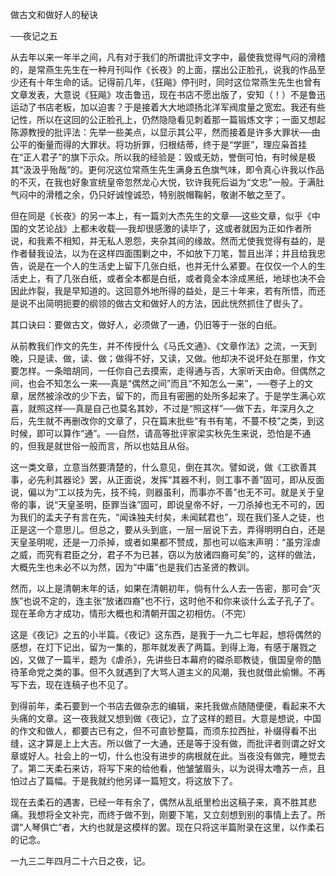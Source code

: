 做古文和做好人的秘诀

──夜记之五

  

从去年以来一年半之间，凡有对于我们的所谓批评文字中，最使我觉得气闷的滑稽的，是常燕生先生在一种月刊叫作《长夜》的上面，摆出公正脸孔，说我的作品至少还有十年生命的话。记得前几年，《狂飚》停刊时，同时这位常燕生先生也曾有文章发表，大意说《狂飚》攻击鲁迅，现在书店不愿出版了，安知（！）不是鲁迅运动了书店老板，加以迫害？于是接着大大地颂扬北洋军阀度量之宽宏。我还有些记性，所以在这回的公正脸孔上，仍然隐隐看见刺着那一篇锻炼文字；一面又想起陈源教授的批评法：先举一些美点，以显示其公平，然而接着是许多大罪状──由公平的衡量而得的大罪状。将功折罪，归根结蒂，终于是“学匪”，理应枭首挂在“正人君子”的旗下示众。所以我的经验是：毁或无妨，誉倒可怕，有时候是极其“汲汲乎殆哉”的。更何况这位常燕生先生满身五色旗气味，即令真心许我以作品的不灭，在我也好象宣统皇帝忽然龙心大悦，钦许我死后谥为“文忠”一般。于满肚气闷中的滑稽之余，仍只好诚惶诚恐，特别脱帽鞠躬，敬谢不敏之至了。

但在同是《长夜》的另一本上，有一篇刘大杰先生的文章──这些文章，似乎《中国的文艺论战》上都未收载──我却很感激的读毕了，这或者就因为正如作者所说，和我素不相知，并无私人恩怨，夹杂其间的缘故。然而尤使我觉得有益的，是作者替我设法，以为在这样四面围剿之中，不如放下刀笔，暂且出洋；并且给我忠告，说是在一个人的生活史上留下几张白纸，也并无什么紧要。在仅仅一个人的生活史上，有了几张白纸，或者全本都是白纸，或者竟全本涂成黑纸，地球也决不会因此炸裂，我是早知道的。这回意外地所得的益处，是三十年来，若有所悟，而还是说不出简明扼要的纲领的做古文和做好人的方法，因此恍然抓住了辔头了。

其口诀曰：要做古文，做好人，必须做了一通，仍旧等于一张的白纸。

从前教我们作文的先生，并不传授什么《马氏文通》、《文章作法》之流，一天到晚，只是读、做，读、做；做得不好，又读，又做。他却决不说坏处在那里，作文要怎样。一条暗胡同，一任你自己去摸索，走得通与否，大家听天由命。但偶然之间，也会不知怎么一来──真是“偶然之间”而且“不知怎么一来”，──卷子上的文章，居然被涂改的少下去，留下的，而且有密圈的处所多起来了。于是学生满心欢喜，就照这样──真是自己也莫名其妙，不过是“照这样”──做下去，年深月久之后，先生就不再删改你的文章了，只在篇末批些“有书有笔，不蔓不枝”之类，到这时候，即可以算作“通”。──自然，请高等批评家梁实秋先生来说，恐怕是不通的，但我是就世俗一般而言，所以也姑且从俗。

这一类文章，立意当然要清楚的，什么意见，倒在其次。譬如说，做《工欲善其事，必先利其器论》罢，从正面说，发挥“其器不利，则工事不善”固可，即从反面说，偏以为“工以技为先，技不纯，则器虽利，而事亦不善”也无不可。就是关于皇帝的事，说“天皇圣明，臣罪当诛”固可，即说皇帝不好，一刀杀掉也无不可的，因为我们的孟夫子有言在先，“闻诛独夫纣矣，未闻弑君也”，现在我们圣人之徒，也正是这一个意思儿。但总之，要从头到底，一层一层说下去，弄得明明白白，还是天皇圣明呢，还是一刀杀掉，或者如果都不赞成，那也可以临末声明：“虽穷淫虐之威，而究有君臣之分，君子不为已甚，窃以为放诸四裔可矣”的，这样的做法，大概先生也未必不以为然，因为“中庸”也是我们古圣贤的教训。

然而，以上是清朝末年的话，如果在清朝初年，倘有什么人去一告密，那可会“灭族”也说不定的，连主张“放诸四裔”也不行，这时他不和你来谈什么孟子孔子了。现在革命方才成功，情形大概也和清朝开国之初相仿。（不完）

  

这是《夜记》之五的小半篇。《夜记》这东西，是我于一九二七年起，想将偶然的感想，在灯下记出，留为一集的，那年就发表了两篇。到得上海，有感于屠戮之凶，又做了一篇半，题为《虐杀》，先讲些日本幕府的磔杀耶教徒，俄国皇帝的酷待革命党之类的事。但不久就遇到了大骂人道主义的风潮，我也就借此偷懒。不再写下去，现在连稿子也不见了。

到得前年，柔石要到一个书店去做杂志的编辑，来托我做点随随便便，看起来不大头痛的文章。这一夜我就又想到做《夜记》，立了这样的题目。大意是想说，中国的作文和做人，都要古已有之，但不可直钞整篇，而须东拉西扯，补缀得看不出缝，这才算是上上大吉。所以做了一大通，还是等于没有做，而批评者则谓之好文章或好人。社会上的一切，什么也没有进步的病根就在此。当夜没有做完，睡觉去了。第二天柔石来访，将写下来的给他看，他皱皱眉头，以为说得太噜苏一点，且怕过占了篇幅。于是我就约他另译一篇短文，将这放下了。

现在去柔石的遇害，已经一年有余了，偶然从乱纸里检出这稿子来，真不胜其悲痛。我想将全文补完，而终于做不到，刚要下笔，又立刻想到别的事情上去了。所谓“人琴俱亡”者，大约也就是这模样的罢。现在只将这半篇附录在这里，以作柔石的记念。

一九三二年四月二十六日之夜，记。
